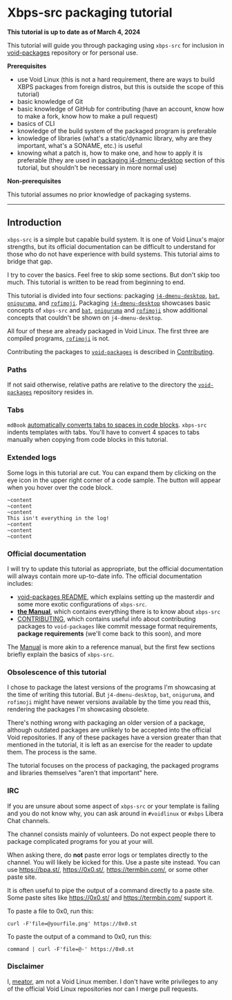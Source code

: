 <!-- WARNING: Relative links aren't used on this page and this page only. All
other pages use relative links as expected. This is because of
https://github.com/rust-lang/mdBook/issues/2341 -->

# Xbps-src packaging tutorial

**This tutorial is up to date as of March 4, 2024**

This tutorial will guide you through packaging using `xbps-src` for inclusion
in [void-packages](https://github.com/void-linux/void-packages) repository or
for personal use.

**Prerequisites**

- use Void Linux (this is not a hard requirement, there are ways to build XBPS
  packages from foreign distros, but this is outside the scope of this tutorial)
- basic knowledge of Git
- basic knowledge of GitHub for contributing (have an account, know how to make
  a fork, know how to make a pull request)
- basics of CLI
- knowledge of the build system of the packaged program is preferable
- knowledge of libraries (what's a static/dynamic library, why are they
  important, what's a SONAME, etc.) is useful
- knowing what a patch is, how to make one, and how to apply it is preferable
  (they are used in [packaging j4-dmenu-desktop](/packaging/j4-dmenu-desktop.md)
  section of this tutorial, but shouldn't be necessary in more normal use)

**Non-prerequisites**

This tutorial assumes no prior knowledge of packaging systems.

---

## Introduction
`xbps-src` is a simple but capable build system. It is one of Void Linux's major
strengths, but its official documentation can be difficult to understand for
those who do not have experience with build systems. This tutorial aims to
bridge that gap.

I try to cover the basics. Feel free to skip some sections. But don't skip too
much. This tutorial is written to be read from beginning to end.

This tutorial is divided into four sections: packaging
[`j4-dmenu-desktop`](/packaging/j4-dmenu-desktop.md),
[`bat`](/packaging/bat.md), [`oniguruma`](/packaging/oniguruma.md), and
[`rofimoji`](/packaging/rofimoji.md).  Packaging
[`j4-dmenu-desktop`](/packaging/j4-dmenu-desktop.md) showcases basic concepts of
`xbps-src` and [`bat`](/packaging/bat.md),
[`oniguruma`](/packaging/oniguruma.md) and [`rofimoji`](/packaging/rofimoji.md)
show additional concepts that couldn't be shown on `j4-dmenu-desktop`.

All four of these are already packaged in Void Linux. The first three are
compiled programs, [`rofimoji`](/packaging/rofimoji.md) is not.

Contributing the packages to
[`void-packages`](https://github.com/void-linux/void-packages) is described in
[Contributing](/packaging/contributing.md).

### Paths
If not said otherwise, relative paths are relative to the directory the
[`void-packages`](https://github.com/void-linux/void-packages) repository
resides in.

### Tabs
`mdBook` [automatically converts tabs to spaces in code
blocks](https://github.com/rust-lang/mdBook/issues/1686). `xbps-src` indents
templates with tabs. You'll have to convert 4 spaces to tabs manually when
copying from code blocks in this tutorial.

### Extended logs
Some logs in this tutorial are cut. You can expand them by clicking on the eye
icon in the upper right corner of a code sample. The button will appear when
you hover over the code block.

```hidelines=~
~content
~content
~content
This isn't everything in the log!
~content
~content
~content
```

### Official documentation
I will try to update this tutorial as appropriate, but the official
documentation will always contain more up-to-date info. The official
documentation includes:

- [void-packages
README](https://github.com/void-linux/void-packages/blob/master/README.md),
which explains setting up the masterdir and some more exotic configurations of `xbps-src`.
- [**the
Manual**](https://github.com/void-linux/void-packages/blob/master/Manual.md),
which contains everything there is to know about `xbps-src`
- [CONTRIBUTING](https://github.com/void-linux/void-packages/blob/master/CONTRIBUTING.md),
which contains useful info about contributing packages to `void-packages` like
commit message format requirements, **package requirements** (we'll come back to
this soon), and more

The [Manual](https://github.com/void-linux/void-packages/blob/master/Manual.md)
is more akin to a reference manual, but the first few sections briefly explain
the basics of `xbps-src`.

### Obsolescence of this tutorial
I chose to package the latest versions of the programs I'm showcasing at the
time of writing this tutorial. But `j4-dmenu-desktop`, `bat`, `oniguruma`, and
`rofimoji` might have newer versions available by the time you read this,
rendering the packages I'm showcasing obsolete.

There's nothing wrong with packaging an older version of a package, although
outdated packages are unlikely to be accepted into the official Void
repositories. If any of these packages have a version greater than that
mentioned in the tutorial, it is left as an exercise for the reader to update
them. The process is the same.

The tutorial focuses on the process of packaging, the packaged programs and
libraries themselves "aren't that important" here.

### IRC
If you are unsure about some aspect of `xbps-src` or your template is failing
and you do not know why, you can ask around in `#voidlinux` or `#xbps` Libera
Chat channels.

The channel consists mainly of volunteers. Do not expect people there to package
complicated programs for you at your will.

When asking there, do **not** paste error logs or templates directly to the
channel. You will likely be kicked for this. Use a paste site instead. You can
use <https://bpa.st/>, <https://0x0.st/>, <https://termbin.com/>, or some other
paste site.

It is often useful to pipe the output of a command directly to a paste site.
Some paste sites like <https://0x0.st/> and <https://termbin.com/> support it.

To paste a file to 0x0, run this:

```
curl -F'file=@yourfile.png' https://0x0.st
```

To paste the output of a command to 0x0, run this:

```
command | curl -F'file=@-' https://0x0.st
```

### Disclaimer
I, [meator](https://github.com/meator), am not a Void Linux member. I don't
have write privileges to any of the official Void Linux repositories nor can I
merge pull requests.
